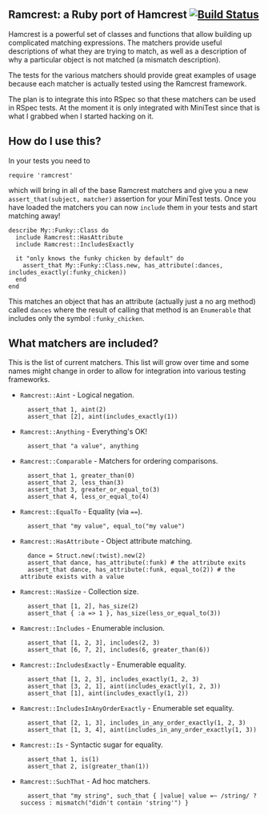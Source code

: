 Ramcrest: a Ruby port of Hamcrest [![Build Status](https://secure.travis-ci.org/hamcrest/ramcrest.png?branch=master)](http://travis-ci.org/hamcrest/ramcrest)
---------------------------------

Hamcrest is a powerful set of classes and functions that allow building
up complicated matching expressions. The matchers provide useful descriptions
of what they are trying to match, as well as a description of why a particular
object is not matched (a mismatch description).

The tests for the various matchers should provide great examples of usage because
each matcher is actually tested using the Ramcrest framework.

The plan is to integrate this into RSpec so that these matchers can be used in
RSpec tests. At the moment it is only integrated with MiniTest since that is
what I grabbed when I started hacking on it.

How do I use this?
------------------

In your tests you need to

    require 'ramcrest'

which will bring in all of the base Ramcrest matchers and give you a new
`assert_that(subject, matcher)` assertion for your MiniTest tests. Once you
have loaded the matchers you can now `include` them in your tests and start
matching away!

    describe My::Funky::Class do
      include Ramcrest::HasAttribute
      include Ramcrest::IncludesExactly

      it "only knows the funky chicken by default" do
        assert_that My::Funky::Class.new, has_attribute(:dances, includes_exactly(:funky_chicken))
      end
    end

This matches an object that has an attribute (actually just a no arg method)
called `dances` where the result of calling that method is an `Enumerable` that
includes only the symbol `:funky_chicken`.

What matchers are included?
---------------------------

This is the list of current matchers. This list will grow over time and some
names might change in order to allow for integration into various testing
frameworks.

* `Ramcrest::Aint` - Logical negation.

        assert_that 1, aint(2)
        assert_that [2], aint(includes_exactly(1))

* `Ramcrest::Anything` - Everything's OK!

        assert_that "a value", anything

* `Ramcrest::Comparable` - Matchers for ordering comparisons.

        assert_that 1, greater_than(0)
        assert_that 2, less_than(3)
        assert_that 3, greater_or_equal_to(3)
        assert_that 4, less_or_equal_to(4)

* `Ramcrest::EqualTo` - Equality (via `==`).

        assert_that "my value", equal_to("my value")

* `Ramcrest::HasAttribute` - Object attribute matching.

        dance = Struct.new(:twist).new(2)
        assert_that dance, has_attribute(:funk) # the attribute exits
        assert_that dance, has_attribute(:funk, equal_to(2)) # the attribute exists with a value

* `Ramcrest::HasSize` - Collection size.

        assert_that [1, 2], has_size(2)
        assert_that { :a => 1 }, has_size(less_or_equal_to(3))

* `Ramcrest::Includes` - Enumerable inclusion.

        assert_that [1, 2, 3], includes(2, 3)
        assert_that [6, 7, 2], includes(6, greater_than(6))

* `Ramcrest::IncludesExactly` - Enumerable equality.

        assert_that [1, 2, 3], includes_exactly(1, 2, 3)
        assert_that [3, 2, 1], aint(includes_exactly(1, 2, 3))
        assert_that [1], aint(includes_exactly(1, 2))

* `Ramcrest::IncludesInAnyOrderExactly` - Enumerable set equality.

        assert_that [2, 1, 3], includes_in_any_order_exactly(1, 2, 3)
        assert_that [1, 3, 4], aint(includes_in_any_order_exactly(1, 3))

* `Ramcrest::Is` - Syntactic sugar for equality.

        assert_that 1, is(1)
        assert_that 2, is(greater_than(1))

* `Ramcrest::SuchThat` - Ad hoc matchers.

        assert_that "my string", such_that { |value| value =~ /string/ ? success : mismatch("didn't contain 'string'") }
